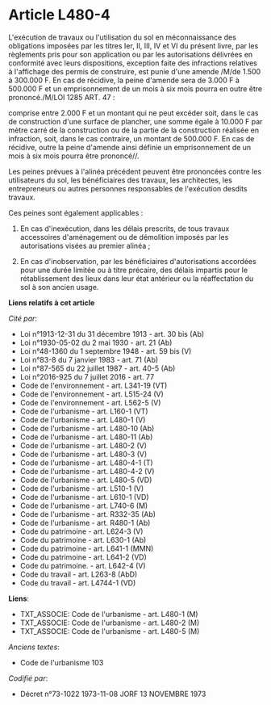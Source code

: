 # Article L480-4

L'exécution de travaux ou l'utilisation du sol en méconnaissance des obligations imposées par les titres Ier, II, III, IV et
VI du présent livre, par les règlements pris pour son application ou par les autorisations délivrées en conformité avec leurs
dispositions, exception faite des infractions relatives à l'affichage des permis de construire, est punie d'une amende /M/de
1.500 à 300.000 F. En cas de récidive, la peine d'amende sera de 3.000 F à 500.000 F et un emprisonnement de un mois à six
mois pourra en outre être prononcé./M/LOI  1285 ART. 47 :

comprise entre 2.000 F et un montant qui ne peut excéder soit, dans le cas de construction d'une surface de plancher, une
somme égale à 10.000 F par mètre carré de la construction ou de la partie de la construction réalisée en infraction, soit,
dans le cas contraire, un montant de 500.000 F. En cas de récidive, outre la peine d'amende ainsi définie un emprisonnement
de un mois à six mois pourra être prononcé//.

Les peines prévues à l'alinéa précédent peuvent être prononcées contre les utilisateurs du sol, les bénéficiaires des
travaux, les architectes, les entrepreneurs ou autres personnes responsables de l'exécution desdits travaux.

Ces peines sont également applicables :

1. En cas d'inexécution, dans les délais prescrits, de tous travaux accessoires d'aménagement ou de démolition imposés par
les autorisations visées au premier alinéa ;

2. En cas d'inobservation, par les bénéficiaires d'autorisations accordées pour une durée limitée ou à titre précaire, des
délais impartis pour le rétablissement des lieux dans leur état antérieur ou la réaffectation du sol à son ancien usage.

**Liens relatifs à cet article**

_Cité par_:

  - Loi n°1913-12-31 du 31 décembre 1913 - art. 30 bis (Ab)
  - Loi n°1930-05-02 du 2 mai 1930 - art. 21 (Ab)
  - Loi n°48-1360 du 1 septembre 1948 - art. 59 bis (V)
  - Loi n°83-8 du 7 janvier 1983 - art. 71 (Ab)
  - Loi n°87-565 du 22 juillet 1987 - art. 40-5 (Ab)
  - Loi n°2016-925 du 7 juillet 2016 - art. 77
  - Code de l'environnement - art. L341-19 (VT)
  - Code de l'environnement - art. L515-24 (V)
  - Code de l'environnement - art. L562-5 (V)
  - Code de l'urbanisme - art. L160-1 (VT)
  - Code de l'urbanisme - art. L480-1 (V)
  - Code de l'urbanisme - art. L480-10 (Ab)
  - Code de l'urbanisme - art. L480-11 (Ab)
  - Code de l'urbanisme - art. L480-2 (V)
  - Code de l'urbanisme - art. L480-3 (V)
  - Code de l'urbanisme - art. L480-4-1 (T)
  - Code de l'urbanisme - art. L480-4-2 (V)
  - Code de l'urbanisme - art. L480-5 (VD)
  - Code de l'urbanisme - art. L510-1 (V)
  - Code de l'urbanisme - art. L610-1 (VD)
  - Code de l'urbanisme - art. L740-6 (M)
  - Code de l'urbanisme - art. R332-35 (Ab)
  - Code de l'urbanisme - art. R480-1 (Ab)
  - Code du patrimoine - art. L624-3 (V)
  - Code du patrimoine - art. L630-1 (Ab)
  - Code du patrimoine - art. L641-1 (MMN)
  - Code du patrimoine - art. L641-2 (VD)
  - Code du patrimoine. - art. L642-4 (V)
  - Code du travail - art. L263-8 (AbD)
  - Code du travail - art. L4744-1 (VD)

**Liens**:

  - TXT_ASSOCIE: Code de l'urbanisme - art. L480-1 (M)
  - TXT_ASSOCIE: Code de l'urbanisme - art. L480-2 (M)
  - TXT_ASSOCIE: Code de l'urbanisme - art. L480-5 (M)

_Anciens textes_:

  - Code de l'urbanisme 103

_Codifié par_:

  - Décret n°73-1022 1973-11-08 JORF 13 NOVEMBRE 1973

